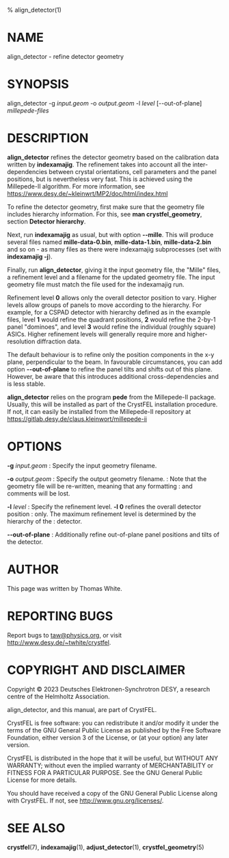 % align_detector(1)

NAME
====

align_detector - refine detector geometry


SYNOPSIS
========

align_detector -g _input.geom_ -o _output.geom_ -l _level_ [--out-of-plane] _millepede-files_


DESCRIPTION
===========

**align_detector** refines the detector geometry based on the calibration data
written by **indexamajig**.  The refinement takes into account all the
inter-dependencies between crystal orientations, cell parameters and the panel
positions, but is nevertheless very fast.  This is achieved using the
Millepede-II algorithm.  For more information, see
https://www.desy.de/~kleinwrt/MP2/doc/html/index.html

To refine the detector geometry, first make sure that the geometry file
includes hierarchy information.  For this, see **man crystfel_geometry**,
section **Detector hierarchy**.

Next, run **indexamajig** as usual, but with option **--mille**.  This will
produce several files named **mille-data-0.bin**, **mille-data-1.bin**,
**mille-data-2.bin** and so on - as many files as there were indexamajig
subprocesses (set with **indexamajig -j**).

Finally, run **align_detector**, giving it the input geometry file, the "Mille" files, a refinement
level and a filename for the updated geometry file.  The input geometry file
must match the file used for the indexamajig run.

Refinement level **0** allows only the overall detector position to vary.
Higher levels allow groups of panels to move according to the hierarchy.  For
example, for a CSPAD detector with hierarchy defined as in the example files,
level **1** would refine the quadrant positions, **2** would refine the 2-by-1
panel "dominoes", and level **3** would refine the individual (roughly square)
ASICs.  Higher refinement levels will generally require more and
higher-resolution diffraction data.

The default behaviour is to refine only the position components in the x-y
plane, perpendicular to the beam.  In favourable circumstances, you can add
option **--out-of-plane** to refine the panel tilts and shifts out of this
plane.  However, be aware that this introduces additional cross-dependencies
and is less stable.

**align_detector** relies on the program **pede** from the Millepede-II
package.  Usually, this will be installed as part of the CrystFEL installation
procedure.  If not, it can easily be installed from the Millepede-II repository
at https://gitlab.desy.de/claus.kleinwort/millepede-ii


OPTIONS
=======

**-g** _input.geom_
: Specify the input geometry filename.

**-o** _output.geom_
: Specify the output geometry filename.
: Note that the geometry file will be re-written, meaning that any formatting
: and comments will be lost.

**-l** _level_
: Specify the refinement level.  **-l 0** refines the overall detector position
: only.  The maximum refinement level is determined by the hierarchy of the
: detector.

**--out-of-plane**
: Additionally refine out-of-plane panel positions and tilts of the detector.


AUTHOR
======

This page was written by Thomas White.


REPORTING BUGS
==============

Report bugs to <taw@physics.org>, or visit <http://www.desy.de/~twhite/crystfel>.


COPYRIGHT AND DISCLAIMER
========================

Copyright © 2023 Deutsches Elektronen-Synchrotron DESY, a research centre of
the Helmholtz Association.

align_detector, and this manual, are part of CrystFEL.

CrystFEL is free software: you can redistribute it and/or modify it under the
terms of the GNU General Public License as published by the Free Software
Foundation, either version 3 of the License, or (at your option) any later
version.

CrystFEL is distributed in the hope that it will be useful, but WITHOUT ANY
WARRANTY; without even the implied warranty of MERCHANTABILITY or FITNESS FOR A
PARTICULAR PURPOSE.  See the GNU General Public License for more details.

You should have received a copy of the GNU General Public License along with
CrystFEL.  If not, see <http://www.gnu.org/licenses/>.


SEE ALSO
========

**crystfel**(7), **indexamajig**(1), **adjust_detector**(1),
**crystfel_geometry**(5)
